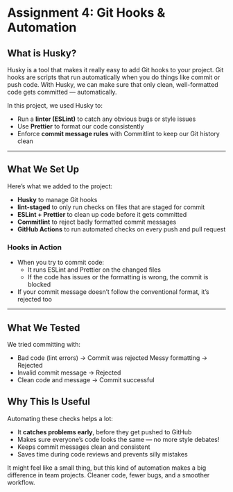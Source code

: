 
#  Assignment 4: Git Hooks & Automation

## What is Husky?

Husky is a tool that makes it really easy to add Git hooks to your project. Git hooks are scripts that run automatically when you do things like commit or push code. With Husky, we can make sure that only clean, well-formatted code gets committed — automatically.

In this project, we used Husky to:
- Run a **linter (ESLint)** to catch any obvious bugs or style issues
- Use **Prettier** to format our code consistently
- Enforce **commit message rules** with Commitlint to keep our Git history clean

---

##  What We Set Up

Here’s what we added to the project:

- **Husky** to manage Git hooks
- **lint-staged** to only run checks on files that are staged for commit
- **ESLint + Prettier** to clean up code before it gets committed
- **Commitlint** to reject badly formatted commit messages
- **GitHub Actions** to run automated checks on every push and pull request

### Hooks in Action

- When you try to commit code:
  - It runs ESLint and Prettier on the changed files
  - If the code has issues or the formatting is wrong, the commit is blocked
- If your commit message doesn’t follow the conventional format, it’s rejected too

---

##  What We Tested

We tried committing with:
-  Bad code (lint errors) → Commit was rejected
   Messy formatting → Rejected
- Invalid commit message → Rejected
- Clean code and message → Commit successful

##  Why This Is Useful

Automating these checks helps a lot:
- It **catches problems early**, before they get pushed to GitHub
- Makes sure everyone’s code looks the same — no more style debates!
- Keeps commit messages clean and consistent
- Saves time during code reviews and prevents silly mistakes

It might feel like a small thing, but this kind of automation makes a big difference in team projects. Cleaner code, fewer bugs, and a smoother workflow.
